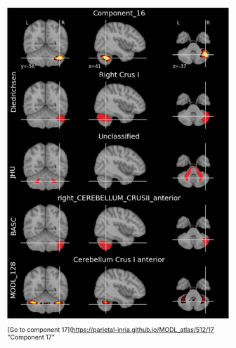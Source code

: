 


![16](preliminary/16.jpg "Component 16")

[Go to component 17](https://parietal-inria.github.io/MODL_atlas/512/17 "Component 17"